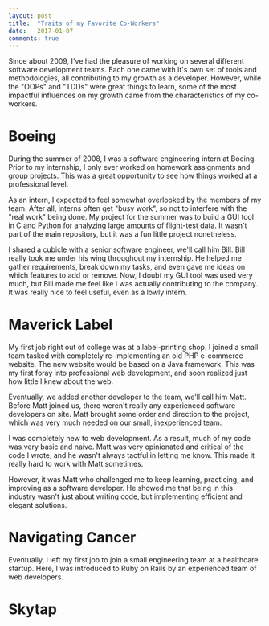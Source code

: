 ```yaml
---
layout: post
title:  "Traits of my Favorite Co-Workers"
date:   2017-01-07
comments: true
---
```


Since about 2009, I've had the pleasure of working on several different software development teams. Each one came with it's own set of tools and methodologies, all contributing to my growth as a developer. However, while the "OOPs" and "TDDs" were great things to learn, some of the most impactful influences on my growth came from the characteristics of my co-workers.

# Boeing

During the summer of 2008, I was a software engineering intern at Boeing. Prior to my internship, I only ever worked on homework assignments and group projects. This was a great opportunity to see how things worked at a professional level.

As an intern, I expected to feel somewhat overlooked by the members of my team. After all, interns often get "busy work", so not to interfere with the "real work" being done. My project for the summer was to build a GUI tool in C and Python for analyzing large amounts of flight-test data. It wasn't part of the main repository, but it was a fun little project nonetheless.

I shared a cubicle with a senior software engineer, we'll call him Bill. Bill really took me under his wing throughout my internship. He helped me gather requirements, break down my tasks, and even gave me ideas on which features to add or remove. Now, I doubt my GUI tool was used very much, but Bill made me feel like I was actually contributing to the company. It was really nice to feel useful, even as a lowly intern.

# Maverick Label

My first job right out of college was at a label-printing shop. I joined a small team tasked with completely re-implementing an old PHP e-commerce website. The new website would be based on a Java framework. This was my first foray into professional web development, and soon realized just how little I knew about the web.

Eventually, we added another developer to the team, we'll call him Matt. Before Matt joined us, there weren't really any experienced software developers on site. Matt brought some order and direction to the project, which was very much needed on our small, inexperienced team.

I was completely new to web development. As a result, much of my code was very basic and naive. Matt was very opinionated and critical of the code I wrote, and he wasn't always tactful in letting me know. This made it really hard to work with Matt sometimes.

However, it was Matt who challenged me to keep learning, practicing, and improving as a software developer. He showed me that being in this industry wasn't just about writing code, but implementing efficient and elegant solutions.

# Navigating Cancer

Eventually, I left my first job to join a small engineering team at a healthcare startup. Here, I was introduced to Ruby on Rails by an experienced team of web developers.

# Skytap
